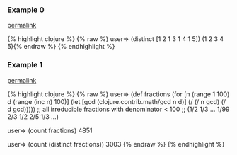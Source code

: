 ### Example 0
[permalink](#example-0)

{% highlight clojure %}
{% raw %}
user=> (distinct [1 2 1 3 1 4 1 5])
(1 2 3 4 5){% endraw %}
{% endhighlight %}


### Example 1
[permalink](#example-1)

{% highlight clojure %}
{% raw %}
user=> (def fractions
         (for [n (range 1 100) d (range (inc n) 100)]
           (let [gcd (clojure.contrib.math/gcd n d)]
             (/ (/ n gcd) (/ d gcd)))))
;; all irreducible fractions with denominator < 100
;; (1/2 1/3 ... 1/99 2/3 1/2 2/5 1/3 ...)

user=> (count fractions)
4851

user=> (count (distinct fractions))
3003
{% endraw %}
{% endhighlight %}


